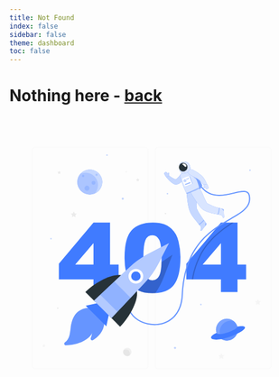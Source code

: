 ```yaml
---
title: Not Found
index: false
sidebar: false
theme: dashboard
toc: false
---
```


<div class="flex flex-col items-center justify-center h-screen">
<h1>Nothing here - <a href="/">back</a></h1>
<svg xmlns="http://www.w3.org/2000/svg" viewBox="0 0 500 500"><g id="freepik--background-complete--inject-1"><path d="M238.4,445.05H45.3a5.71,5.71,0,0,1-5.71-5.71V60.66A5.71,5.71,0,0,1,45.3,55H238.4a5.71,5.71,0,0,1,5.71,5.71V439.34A5.71,5.71,0,0,1,238.4,445.05ZM45.3,55.2a5.47,5.47,0,0,0-5.46,5.46V439.34a5.47,5.47,0,0,0,5.46,5.46H238.4a5.47,5.47,0,0,0,5.46-5.46V60.66a5.47,5.47,0,0,0-5.46-5.46Z" style="fill:#ebebeb"></path><path d="M454.7,445.05H261.6a5.71,5.71,0,0,1-5.71-5.71V60.66A5.71,5.71,0,0,1,261.6,55H454.7a5.71,5.71,0,0,1,5.71,5.71V439.34A5.71,5.71,0,0,1,454.7,445.05ZM261.6,55.2a5.47,5.47,0,0,0-5.46,5.46V439.34a5.47,5.47,0,0,0,5.46,5.46H454.7a5.47,5.47,0,0,0,5.46-5.46V60.66a5.47,5.47,0,0,0-5.46-5.46Z" style="fill:#ebebeb"></path><polygon points="113.05 168.25 114.67 171.52 118.29 172.05 115.67 174.6 116.29 178.2 113.05 176.5 109.82 178.2 110.44 174.6 107.82 172.05 111.44 171.52 113.05 168.25" style="fill:#ebebeb"></polygon><polygon points="436.7 322.48 438.32 325.76 441.94 326.29 439.32 328.83 439.94 332.44 436.7 330.74 433.47 332.44 434.09 328.83 431.47 326.29 435.09 325.76 436.7 322.48" style="fill:#f5f5f5"></polygon><polygon points="372.6 417.57 374.22 420.84 377.83 421.37 375.21 423.92 375.83 427.52 372.6 425.82 369.37 427.52 369.98 423.92 367.37 421.37 370.98 420.84 372.6 417.57" style="fill:#f5f5f5"></polygon><path d="M225.94,110.15l.6,1.22,1.35.2a.4.4,0,0,1,.22.69l-1,.95.23,1.34a.41.41,0,0,1-.59.43l-1.2-.64-1.2.64a.41.41,0,0,1-.59-.43l.22-1.34-1-.95a.4.4,0,0,1,.23-.69l1.34-.2.6-1.22A.41.41,0,0,1,225.94,110.15Z" style="fill:#ebebeb"></path><path d="M60.78,402l.6,1.21,1.34.2a.41.41,0,0,1,.23.7l-1,.94.23,1.34a.41.41,0,0,1-.59.43l-1.2-.63-1.2.63a.41.41,0,0,1-.59-.43l.23-1.34-1-.94a.41.41,0,0,1,.22-.7l1.34-.2L60,402A.41.41,0,0,1,60.78,402Z" style="fill:#f5f5f5"></path><path d="M87.75,97.3l.6,1.22,1.35.19a.41.41,0,0,1,.22.7l-1,1,.23,1.33a.4.4,0,0,1-.59.43l-1.2-.63-1.2.63a.4.4,0,0,1-.59-.43l.22-1.33-1-1a.41.41,0,0,1,.23-.7l1.34-.19L87,97.3A.41.41,0,0,1,87.75,97.3Z" style="fill:#ebebeb"></path><path d="M86.13,338.32A1.33,1.33,0,1,1,84.8,337,1.33,1.33,0,0,1,86.13,338.32Z" style="fill:#ebebeb"></path><path d="M275.67,171.89a1.33,1.33,0,1,1-1.33-1.32A1.32,1.32,0,0,1,275.67,171.89Z" style="fill:#ebebeb"></path><path d="M206.71,98.4a1.33,1.33,0,1,1-1.33-1.33A1.34,1.34,0,0,1,206.71,98.4Z" style="fill:#f5f5f5"></path><circle cx="207.14" cy="415.38" r="7.35" transform="translate(-89.89 58.7) rotate(-13.28)" style="fill:#f0f0f0"></circle><path d="M204.6,411.09a7.09,7.09,0,0,0-4.19,1.36,7.34,7.34,0,0,0,10.5,9.23s0,0,0,0a7.17,7.17,0,0,0-6.31-10.58Z" style="fill:#e6e6e6"></path></g><g id="freepik--404--inject-1"><path d="M147.68,287.64H86.83V260.17l60.85-72.34H176.8v73.9h15.09v25.91H176.8v22.48H147.68Zm0-25.91V223.89l-32.16,37.84Z" style="fill:#407BFF"></path><path d="M202.3,249.51q0-34.29,12.34-48t37.61-13.7q12.13,0,19.93,3a36.79,36.79,0,0,1,12.71,7.79,41.59,41.59,0,0,1,7.75,10.09,52.38,52.38,0,0,1,4.55,12.34,115.36,115.36,0,0,1,3.36,28q0,32.72-11.07,47.89t-38.13,15.18q-15.18,0-24.53-4.84a39.76,39.76,0,0,1-15.33-14.19q-4.35-6.64-6.77-18.17A124.33,124.33,0,0,1,202.3,249.51Zm33.14.08q0,23,4.05,31.37t11.77,8.41a12.34,12.34,0,0,0,8.82-3.57q3.74-3.57,5.5-11.28t1.76-24q0-23.94-4.06-32.19t-12.18-8.24q-8.28,0-12,8.41T235.44,249.59Z" style="fill:#407BFF"></path><path d="M371.74,287.64H310.89V260.17l60.85-72.34h29.12v73.9H416v25.91H400.86v22.48H371.74Zm0-25.91V223.89l-32.15,37.84Z" style="fill:#407BFF"></path></g><g id="freepik--Planets--inject-1"><g style="opacity:0.30000000000000004"><path d="M201,145.62a1.87,1.87,0,1,1-1.86-1.87A1.86,1.86,0,0,1,201,145.62Z" style="fill:#407BFF"></path><circle cx="72.97" cy="216.13" r="1.32" style="fill:#407BFF"></circle><circle cx="291.05" cy="408.33" r="1.89" style="fill:#407BFF"></circle><circle cx="336.5" cy="332" r="1.32" style="fill:#407BFF"></circle><path d="M424.17,95.62a1.32,1.32,0,1,1-1.32-1.32A1.32,1.32,0,0,1,424.17,95.62Z" style="fill:#407BFF"></path><path d="M172.75,69a1.32,1.32,0,1,1-1.32-1.32A1.33,1.33,0,0,1,172.75,69Z" style="fill:#407BFF"></path><circle cx="277.7" cy="136.94" r="1.32" style="fill:#407BFF"></circle></g><circle cx="141.23" cy="116.36" r="21.91" style="fill:#407BFF"></circle><circle cx="141.23" cy="116.36" r="21.91" style="fill:#fff;opacity:0.7000000000000001"></circle><path d="M133.68,99.83A21.84,21.84,0,0,0,125,101.6a21.92,21.92,0,0,0,24.87,34.89h0a21.92,21.92,0,0,0-16.23-36.65Z" style="fill:#407BFF;opacity:0.2"></path><path d="M131.5,105.62a2,2,0,1,1-2-2A2,2,0,0,1,131.5,105.62Z" style="fill:#407BFF;opacity:0.2"></path><path d="M155.06,103.62a2,2,0,1,1-2-2A2,2,0,0,1,155.06,103.62Z" style="fill:#407BFF;opacity:0.2"></path><path d="M151.06,117.9a3.28,3.28,0,1,1-3.28-3.28A3.28,3.28,0,0,1,151.06,117.9Z" style="fill:#407BFF;opacity:0.2"></path><path d="M140.64,127.25a4.38,4.38,0,1,1-4.38-4.38A4.38,4.38,0,0,1,140.64,127.25Z" style="fill:#407BFF;opacity:0.2"></path><circle cx="382.2" cy="376.25" r="19.23" transform="translate(-71.8 661.78) rotate(-76.72)" style="fill:#407BFF"></circle><circle cx="382.2" cy="376.25" r="19.23" transform="translate(-71.8 661.78) rotate(-76.72)" style="fill:#fff;opacity:0.30000000000000004"></circle><path d="M394.33,361.34a19.22,19.22,0,0,0-17.67,33.32,19,19,0,0,0,5.53.82,19.23,19.23,0,0,0,12.14-34.14Z" style="fill:#407BFF;opacity:0.4"></path><path d="M363.83,382c-20.53,9.66-5.22,17.11,23.71,6.71,26.79-9.63,37-21.77,13-18C401.83,375.76,368.28,388.83,363.83,382Z" style="fill:#407BFF"></path></g><g id="freepik--Astronaut--inject-1"><path d="M394.1,187.83C367.21,206,332.4,230,322.79,287.64h-2.05c9.35-57,42.89-81.57,69.79-99.81Z" style="opacity:0.2"></path><path d="M255,368.27c-17,0-33.81-7.67-42-20.19-5.05-7.74-10.92-23.95,6.56-45.58l1.55,1.26c-12.36,15.3-14.64,30.65-6.43,43.23,10,15.3,33.59,23,53.73,17.52,20.63-5.61,33.15-23.55,34.36-49.22,4.13-87.81,50.78-114.86,84.84-134.61,21.17-12.27,36.46-21.13,33.1-39.84-.47-2.59-1.5-4.38-3.17-5.48-4.35-2.87-12.85-.88-22.69,1.41-19.31,4.5-45.75,10.66-61.5-16.13l1.73-1c15,25.53,39.57,19.8,59.32,15.2,10.29-2.39,19.17-4.46,24.24-1.13,2.15,1.41,3.47,3.64,4,6.8,3.61,20.08-13,29.72-34.05,41.92-33.67,19.52-79.77,46.25-83.85,133-1.26,26.6-14.32,45.21-35.84,51.06A52.88,52.88,0,0,1,255,368.27Z" style="fill:#407BFF"></path><path d="M255,368.27c-17,0-33.81-7.67-42-20.19-5.05-7.74-10.92-23.95,6.56-45.58l1.55,1.26c-12.36,15.3-14.64,30.65-6.43,43.23,10,15.3,33.59,23,53.73,17.52,20.63-5.61,33.15-23.55,34.36-49.22,4.13-87.81,50.78-114.86,84.84-134.61,21.17-12.27,36.46-21.13,33.1-39.84-.47-2.59-1.5-4.38-3.17-5.48-4.35-2.87-12.85-.88-22.69,1.41-19.31,4.5-45.75,10.66-61.5-16.13l1.73-1c15,25.53,39.57,19.8,59.32,15.2,10.29-2.39,19.17-4.46,24.24-1.13,2.15,1.41,3.47,3.64,4,6.8,3.61,20.08-13,29.72-34.05,41.92-33.67,19.52-79.77,46.25-83.85,133-1.26,26.6-14.32,45.21-35.84,51.06A52.88,52.88,0,0,1,255,368.27Z" style="fill:#fff;opacity:0.2"></path><path d="M312.76,97a46.05,46.05,0,0,1,13.58,2.13s11,18.77,12.3,23.07c-.46,4.24-7.61,11.19-7.61,11.19Z" style="fill:#407BFF"></path><path d="M312.76,97a46.05,46.05,0,0,1,13.58,2.13s11,18.77,12.3,23.07c-.46,4.24-7.61,11.19-7.61,11.19Z" style="fill:#fff;opacity:0.30000000000000004"></path><path d="M345.34,188.13a141.41,141.41,0,0,1-11.56-16.38q-1.26-2.17-2.39-4.42c-.43-.85-.84-1.7-1.24-2.56a10.76,10.76,0,0,1-1.21-2.69c-1.2-12.67,3.14-22-1-32.17l-16.48,6.44s1.4,18.12,4.6,29c2,6.73,6.48,12.55,10.81,17.94,1.35,1.68,2.65,3.41,4,5.1s2.71,3.06,4,4.65c1.95,2.41,2.59,4.72,1.12,7.56l-.25.45c-.42.74,1.54,1.58,2.78,0,2-2.58,1.72-2.42,3.46-4.62,1.06-1.33,2.27-2.78,3.32-4A3.37,3.37,0,0,0,345.34,188.13Z" style="fill:#407BFF"></path><path d="M345.34,188.13a141.41,141.41,0,0,1-11.56-16.38q-1.26-2.17-2.39-4.42c-.43-.85-.84-1.7-1.24-2.56a10.76,10.76,0,0,1-1.21-2.69c-1.2-12.67,3.14-22-1-32.17l-16.48,6.44s1.4,18.12,4.6,29c2,6.73,6.48,12.55,10.81,17.94,1.35,1.68,2.65,3.41,4,5.1s2.71,3.06,4,4.65c1.95,2.41,2.59,4.72,1.12,7.56l-.25.45c-.42.74,1.54,1.58,2.78,0,2-2.58,1.72-2.42,3.46-4.62,1.06-1.33,2.27-2.78,3.32-4A3.37,3.37,0,0,0,345.34,188.13Z" style="fill:#fff;opacity:0.7000000000000001"></path><path d="M341.31,182.92a54.69,54.69,0,0,1-8.66,7.52c.43.48.85,1,1.28,1.46a43.92,43.92,0,0,0,8.5-7.51Z" style="fill:#407BFF;opacity:0.30000000000000004"></path><path d="M345.34,188.13l-.12-.14a5.18,5.18,0,0,0-1.27,3.17,5,5,0,0,0,.38,2.35l.95-1.13A3.37,3.37,0,0,0,345.34,188.13Z" style="fill:#407BFF;opacity:0.30000000000000004"></path><path d="M308.84,109a35.38,35.38,0,0,1-6.37,7.19,23.27,23.27,0,0,1-4.42,3,19,19,0,0,1-2.58,1.09l-.68.22-.22.06-.47.13a5.93,5.93,0,0,1-.88.14,7.55,7.55,0,0,1-2.51-.23,12.24,12.24,0,0,1-2.94-1.27,25,25,0,0,1-2.15-1.41,40.31,40.31,0,0,1-3.58-3,53.16,53.16,0,0,1-6-6.74,2.51,2.51,0,0,1,3.35-3.62l.08,0c2.36,1.5,4.74,3.08,7.06,4.49,1.18.69,2.32,1.39,3.45,1.93a15.29,15.29,0,0,0,1.59.72,3.12,3.12,0,0,0,1.07.26c.06,0,0-.07-.37-.06a2.93,2.93,0,0,0-.35,0l-.22.05,0,0,.33-.17a13.53,13.53,0,0,0,1.29-.79,18.4,18.4,0,0,0,2.5-2.12,63.62,63.62,0,0,0,4.9-5.79l0,0a5,5,0,0,1,8,5.93Z" style="fill:#407BFF"></path><path d="M308.84,109a35.38,35.38,0,0,1-6.37,7.19,23.27,23.27,0,0,1-4.42,3,19,19,0,0,1-2.58,1.09l-.68.22-.22.06-.47.13a5.93,5.93,0,0,1-.88.14,7.55,7.55,0,0,1-2.51-.23,12.24,12.24,0,0,1-2.94-1.27,25,25,0,0,1-2.15-1.41,40.31,40.31,0,0,1-3.58-3,53.16,53.16,0,0,1-6-6.74,2.51,2.51,0,0,1,3.35-3.62l.08,0c2.36,1.5,4.74,3.08,7.06,4.49,1.18.69,2.32,1.39,3.45,1.93a15.29,15.29,0,0,0,1.59.72,3.12,3.12,0,0,0,1.07.26c.06,0,0-.07-.37-.06a2.93,2.93,0,0,0-.35,0l-.22.05,0,0,.33-.17a13.53,13.53,0,0,0,1.29-.79,18.4,18.4,0,0,0,2.5-2.12,63.62,63.62,0,0,0,4.9-5.79l0,0a5,5,0,0,1,8,5.93Z" style="fill:#fff;opacity:0.7000000000000001"></path><path d="M272.29,102.42l1.17,2s.89,2.62,2.68,3.1l4.86-1.57-.25-.41h0c-.62-.94-.55-2.77-.34-4.29s-.57-1.57-1.15-1.19a3.82,3.82,0,0,0-.84,1.65,7.77,7.77,0,0,0-.79-.93l-1.48-1.48a1.72,1.72,0,0,0-2.34-.06l-1.2,1.07A1.71,1.71,0,0,0,272.29,102.42Z" style="fill:#407BFF"></path><path d="M272.29,102.42l1.17,2s.89,2.62,2.68,3.1l4.86-1.57-.25-.41h0c-.62-.94-.55-2.77-.34-4.29s-.57-1.57-1.15-1.19a3.82,3.82,0,0,0-.84,1.65,7.77,7.77,0,0,0-.79-.93l-1.48-1.48a1.72,1.72,0,0,0-2.34-.06l-1.2,1.07A1.71,1.71,0,0,0,272.29,102.42Z" style="fill:#fff;opacity:0.7000000000000001"></path><path d="M317.67,95.22a59.64,59.64,0,0,0-15.34,6.47,4.32,4.32,0,0,0-1.94,4.53c1.93,9.44,6.32,22.08,11.06,30.13l22.11-9.15c.15-3.9-5.22-16.52-10.69-28.72C321.89,96.29,320,94.66,317.67,95.22Z" style="fill:#407BFF"></path><path d="M317.67,95.22a59.64,59.64,0,0,0-15.34,6.47,4.32,4.32,0,0,0-1.94,4.53c1.93,9.44,6.32,22.08,11.06,30.13l22.11-9.15c.15-3.9-5.22-16.52-10.69-28.72C321.89,96.29,320,94.66,317.67,95.22Z" style="fill:#fff;opacity:0.8"></path><path d="M326.3,106.21l-4.39-1.47c1,2.57,4.53,5.82,7,7.73C328.11,110.47,327.22,108.37,326.3,106.21Z" style="fill:#407BFF;opacity:0.30000000000000004"></path><path d="M316.22,85.32c-1.83-3.48-5.78-5.23-10.52-4.84-4,.34-7.54,4.42-7.12,6.62S302.36,90.24,303,91l-2.77,2a3,3,0,0,0-.6,4.29c1.17,1.48,2.71,3,3.6,4.12,7.66-.2,13.33-3.12,15.38-5.93C317.84,91.92,318,88.78,316.22,85.32Z" style="fill:#407BFF"></path><path d="M316.22,85.32c-1.83-3.48-5.78-5.23-10.52-4.84-4,.34-7.54,4.42-7.12,6.62S302.36,90.24,303,91l-2.77,2a3,3,0,0,0-.6,4.29c1.17,1.48,2.71,3,3.6,4.12,7.66-.2,13.33-3.12,15.38-5.93C317.84,91.92,318,88.78,316.22,85.32Z" style="fill:#fff;opacity:0.8"></path><path d="M312.46,87.48a7.57,7.57,0,1,1-9.81-4.3A7.58,7.58,0,0,1,312.46,87.48Z" style="fill:#263238"></path><path d="M377.39,177.6c-.11-3.29-.26-3-.35-5.77-.06-1.7-.07-3.59-.08-5.22a3.36,3.36,0,0,0-2.7-3.28c-1.32-.27-2.65-.52-4-.8-1.73-.37-3.44-.77-5.13-1.26-1.32-.38-2.62-.8-3.91-1.27s-2.74-1-4.08-1.62c-1.58-.67-3.14-1.39-4.68-2.14-1.73-.82-3.44-1.68-5.15-2.55-6.58-10.89-6.72-18.07-13.78-26.49l-15.16,6.86s11.14,19.76,18.72,28.14c4.37,4.82,11.22,7,17.33,8.58,4.41,1.13,8.88,2,13.35,2.83,1.74.32,3.63.44,5.13,1.48a5.74,5.74,0,0,1,2.14,3.45q.1.42.18.84C375.41,180.22,377.46,179.58,377.39,177.6Z" style="fill:#407BFF"></path><path d="M377.39,177.6c-.11-3.29-.26-3-.35-5.77-.06-1.7-.07-3.59-.08-5.22a3.36,3.36,0,0,0-2.7-3.28c-1.32-.27-2.65-.52-4-.8-1.73-.37-3.44-.77-5.13-1.26-1.32-.38-2.62-.8-3.91-1.27s-2.74-1-4.08-1.62c-1.58-.67-3.14-1.39-4.68-2.14-1.73-.82-3.44-1.68-5.15-2.55-6.58-10.89-6.72-18.07-13.78-26.49l-15.16,6.86s11.14,19.76,18.72,28.14c4.37,4.82,11.22,7,17.33,8.58,4.41,1.13,8.88,2,13.35,2.83,1.74.32,3.63.44,5.13,1.48a5.74,5.74,0,0,1,2.14,3.45q.1.42.18.84C375.41,180.22,377.46,179.58,377.39,177.6Z" style="fill:#fff;opacity:0.8"></path><path d="M369.7,162.4c-.6-.13-1.2-.26-1.81-.41.05,3.46-1.57,9.42-2.16,11.23l1.9.36A38.11,38.11,0,0,0,369.7,162.4Z" style="fill:#407BFF;opacity:0.30000000000000004"></path><path d="M377,166.61a3.36,3.36,0,0,0-2.69-3.28l-1-.19a4.58,4.58,0,0,0,1.63,2.9,5.09,5.09,0,0,0,2,1.14C377,167,377,166.8,377,166.61Z" style="fill:#407BFF;opacity:0.30000000000000004"></path><path d="M311.05,87.54c.4,1.52-1.3,3.11-2.65,1.8a30.83,30.83,0,0,0-4.12-3.69c-1.39-.87.46-2.39,2.65-1.8A5.94,5.94,0,0,1,311.05,87.54Z" style="fill:#fff"></path><path d="M311.16,135.86c-.7.26.58,1.46.58,1.46s14-4.79,22.5-9.72a1.88,1.88,0,0,0-.68-1.58A216,216,0,0,1,311.16,135.86Z" style="fill:#407BFF"></path><path d="M311.16,135.86c-.7.26.58,1.46.58,1.46s14-4.79,22.5-9.72a1.88,1.88,0,0,0-.68-1.58A216,216,0,0,1,311.16,135.86Z" style="fill:#fff;opacity:0.5"></path><path d="M321.46,94.56c2.76,1.4,5.35,2.87,8,4.5,1.29.82,2.57,1.65,3.84,2.55s2.53,1.82,3.8,2.86l.47.39.59.54a12.74,12.74,0,0,1,1,1c.32.35.59.69.85,1s.54.68.77,1a43.8,43.8,0,0,1,2.58,4,59.05,59.05,0,0,1,4,8.35,2.52,2.52,0,0,1-4.19,2.62l-.05-.06c-2-2.13-3.93-4.37-5.87-6.46s-3.91-4.21-5.54-5.14c-2.27-1.41-4.8-2.82-7.31-4.2l-7.56-4.2h0a5,5,0,0,1,4.68-8.84Z" style="fill:#407BFF"></path><path d="M321.46,94.56c2.76,1.4,5.35,2.87,8,4.5,1.29.82,2.57,1.65,3.84,2.55s2.53,1.82,3.8,2.86l.47.39.59.54a12.74,12.74,0,0,1,1,1c.32.35.59.69.85,1s.54.68.77,1a43.8,43.8,0,0,1,2.58,4,59.05,59.05,0,0,1,4,8.35,2.52,2.52,0,0,1-4.19,2.62l-.05-.06c-2-2.13-3.93-4.37-5.87-6.46s-3.91-4.21-5.54-5.14c-2.27-1.41-4.8-2.82-7.31-4.2l-7.56-4.2h0a5,5,0,0,1,4.68-8.84Z" style="fill:#fff;opacity:0.8"></path><path d="M349.73,125.74l-.85-2.13s-.47-2.72-2.16-3.48l-5,.79.17.44h0c.46,1,.11,2.83-.34,4.29s.31,1.65.95,1.36c.36-.16.71-.81,1.09-1.5a8.46,8.46,0,0,0,.63,1l1.23,1.69a1.72,1.72,0,0,0,2.3.44l1.36-.87A1.7,1.7,0,0,0,349.73,125.74Z" style="fill:#407BFF"></path><path d="M349.73,125.74l-.85-2.13s-.47-2.72-2.16-3.48l-5,.79.17.44h0c.46,1,.11,2.83-.34,4.29s.31,1.65.95,1.36c.36-.16.71-.81,1.09-1.5a8.46,8.46,0,0,0,.63,1l1.23,1.69a1.72,1.72,0,0,0,2.3.44l1.36-.87A1.7,1.7,0,0,0,349.73,125.74Z" style="fill:#fff;opacity:0.8"></path><path d="M317.24,106.06l-1.22.1-7.49,18.08a4,4,0,0,0,1.22-.1s9.76-3.64,12.71-5C320.48,115.05,317.24,106.06,317.24,106.06Z" style="fill:#407BFF;opacity:0.30000000000000004"></path><path d="M303.57,110.8a43.41,43.41,0,0,0,5,13.44c3.66-1.26,9.76-3.64,12.72-5A135.36,135.36,0,0,1,316,106.16C312.87,106.37,306,109,303.57,110.8Z" style="fill:#fff"></path><path d="M311,114.71a2.58,2.58,0,1,1-1.73-3.21A2.58,2.58,0,0,1,311,114.71Z" style="fill:#407BFF;opacity:0.30000000000000004"></path><path d="M312.91,111.27a.85.85,0,1,1-.56-1A.84.84,0,0,1,312.91,111.27Z" style="fill:#407BFF;opacity:0.6000000000000001"></path><path d="M315.15,110.4a.85.85,0,1,1-1.62-.49.84.84,0,0,1,1.05-.56A.85.85,0,0,1,315.15,110.4Z" style="fill:#407BFF;opacity:0.6000000000000001"></path><polygon points="318.29 118.19 309.04 121.84 308.49 120.02 317.73 116.37 318.29 118.19" style="fill:#407BFF;opacity:0.5"></polygon></g><g id="freepik--Rocket--inject-1"><path d="M267.26,257.17a94,94,0,0,1-1.68,17.35q-1.77,7.71-5.5,11.28a12.3,12.3,0,0,1-8.81,3.57q-7.71,0-11.77-8.41a23.79,23.79,0,0,1-1.21-3.11,144.31,144.31,0,0,0-15.92,16l-5.31,6.26a38.62,38.62,0,0,0,9.77,7.19q9.34,4.83,24.52,4.84c1.78,0,3.5-.05,5.17-.15a143.39,143.39,0,0,0,15.1-29l14.85-38.72Z" style="opacity:0.2"></path><path d="M133.39,310l17.5,17.5,49-46.17C183,274.88,150.16,293.19,133.39,310Z" style="fill:#263238"></path><path d="M194.42,371c-5.59-5.6-17.5-17.5-17.5-17.5l46.17-49C229.5,321.35,211.19,354.22,194.42,371Z" style="fill:#263238"></path><path d="M261.4,260.7l19.09-36.81L243.68,243a144.22,144.22,0,0,0-32.44,23l-62.75,59.07,30.83,30.83,59.07-62.75A144.22,144.22,0,0,0,261.4,260.7Z" style="fill:#407BFF"></path><path d="M261.4,260.7l19.09-36.81L243.68,243a144.22,144.22,0,0,0-32.44,23l-62.75,59.07,30.83,30.83,59.07-62.75A144.22,144.22,0,0,0,261.4,260.7Z" style="fill:#fff;opacity:0.6000000000000001"></path><circle cx="222.2" cy="282.18" r="12.9" style="fill:#fff"></circle><circle cx="222.2" cy="282.18" r="8.29" style="fill:#407BFF"></circle><polygon points="189.75 344.82 159.56 314.63 184.28 291.37 213.01 320.11 189.75 344.82" style="fill:#407BFF;opacity:0.30000000000000004"></polygon><path d="M140.22,337.62c-22.6,1.83-30.09,16.3-32.65,35.53-1.3,9.81-1.88,19.74-10.11,25.48a2.77,2.77,0,0,0,1.63,5.06c30.34-.95,44.49-15.8,46.27-22a43.06,43.06,0,0,1-2.49,9.47,2.76,2.76,0,0,0,4,3.39c8.51-5.33,19.19-15.15,19.9-31.08C160.51,354.6,140.22,337.62,140.22,337.62Z" style="fill:#407BFF"></path><path d="M140.22,337.62c-22.6,1.83-30.09,16.3-32.65,35.53-1.3,9.81-1.88,19.74-10.11,25.48a2.77,2.77,0,0,0,1.63,5.06c30.34-.95,44.49-15.8,46.27-22a43.06,43.06,0,0,1-2.49,9.47,2.76,2.76,0,0,0,4,3.39c8.51-5.33,19.19-15.15,19.9-31.08C160.51,354.6,140.22,337.62,140.22,337.62Z" style="fill:#fff;opacity:0.2"></path><polygon points="170.28 370.3 134.08 334.1 153.36 329.93 174.45 351.02 170.28 370.3" style="fill:#407BFF"></polygon></g></svg>
</div>
